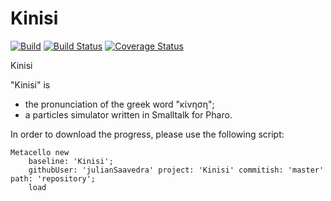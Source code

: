 # Kinisi

[![Build](https://github.com/julianSaavedra/Kinisi/actions/workflows/tests.yml/badge.svg)](https://github.com/julianSaavedra/Kinisi/actions/workflows/tests.yml)
[![Build Status](https://travis-ci.com/julianSaavedra/Kinisi.png)](https://travis-ci.com/julianSaavedra/Kinisi)
[![Coverage Status](https://coveralls.io/repos/github/julianSaavedra/Kinisi/badge.png)](https://coveralls.io/github/julianSaavedra/Kinisi)

Kinisi

"Kinisi" is
- the pronunciation of the greek word "κίνηση";
- a particles simulator written in Smalltalk for Pharo.

In order to download the progress, please use the following script:

```
Metacello new
    baseline: 'Kinisi';
    githubUser: 'julianSaavedra' project: 'Kinisi' commitish: 'master' path: 'repository';
    load
```
